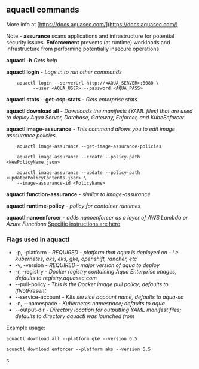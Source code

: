 ## aquactl commands
More info at [https://docs.aquasec.com/](https://docs.aquasec.com/)

Note - **assurance** scans applications and infrastructure for potential security issues. **Enforcement** prevents (at runtime) workloads and infrastructure from performing potentially insecure operations.



**aquactl -h** *Gets help*

**aquactl login** - *Logs in to run other commands*

        aquactl login --serverUrl http://<AQUA_SERVER>:8080 \
              --user <AQUA_USER> --password <AQUA_PASS>

**aquactl stats --get-csp-stats** - *Gets enterprise stats*

**aquactl download all** - *Downloads the manifests (YAML files) that are used to deploy Aqua Server, Database, Gateway, Enforcer, and KubeEnforcer*

**aquactl image-assurance** - *This command allows you to edit image asssurance policies*

        aquactl image-assurance --get-image-assurance-policies
        
        aquactl image-assurance --create --policy-path <NewPolicyName.json>
        
        aquactl image-assurance --update --policy-path <updatedPolicyContents.json> \
        --image-assurance-id <PolicyName>

**aquactl function-assurance** - *similar to image-assurance*

**aquactl runtime-policy** - *policy for container runtimes*

**aquactl nanoenforcer** - *adds nanoenforcer as a layer of AWS Lambda or Azure Functions*
[Specific instructions are here](https://docs.aquasec.com/v6.5/platform/aquactl/aquactl-add-nanoenforcer/)



### Flags used in aquactl
* -p, -platform  - *REQUIRED - platform that aqua is deployed on - i.e. kubernetes, aks, eks, gke, openshift, rancher, etc*
* -v, -version - *REQUIRED - major version of aqua to deploy*
* -r, -registry - *Docker registry containing Aqua Enterprise images; defaults to registry.aquasec.com*
* --pull-policy - *This is the Docker image pull policy; defaults to IfNotPresent*
* --service-account - *K8s service account name, defaults to aqua-sa*
* -n, --namespace  - *Kubernetes namespace; defaults to aqua*
* --output-dir - *Directory location for outputting YAML manifest files; defaults to directory aquactl was launched from*

Example usage: 
    
    aquactl download all --platform gke --version 6.5
    
    aquactl download enforcer --platform aks --version 6.5
    
s

